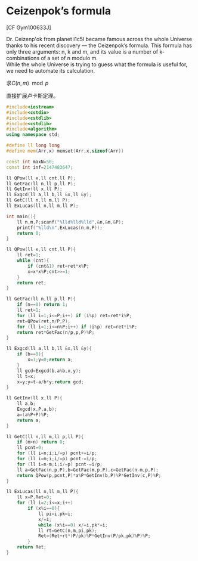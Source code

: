 # Ceizenpok’s formula
[CF Gym100633J]

Dr. Ceizenp'ok from planet i1c5l became famous across the whole Universe thanks to his recent discovery — the Ceizenpok’s formula. This formula has only three arguments: n, k and m, and its value is a number of k-combinations of a set of n modulo m.  
While the whole Universe is trying to guess what the formula is useful for, we need to automate its calculation.

求$C(n,m) \mod{p}$

直接扩展卢卡斯定理。

```cpp
#include<iostream>
#include<cstdio>
#include<cstdlib>
#include<cstdlib>
#include<algorithm>
using namespace std;

#define ll long long
#define mem(Arr,x) memset(Arr,x,sizeof(Arr))

const int maxN=50;
const int inf=2147483647;

ll QPow(ll x,ll cnt,ll P);
ll GetFac(ll n,ll p,ll P);
ll GetInv(ll x,ll P);
ll Exgcd(ll a,ll b,ll &x,ll &y);
ll GetC(ll n,ll m,ll P);
ll ExLucas(ll n,ll m,ll P);

int main(){
	ll n,m,P;scanf("%lld%lld%lld",&n,&m,&P);
	printf("%lld\n",ExLucas(n,m,P));
	return 0;
}

ll QPow(ll x,ll cnt,ll P){
	ll ret=1;
	while (cnt){
		if (cnt&1) ret=ret*x%P;
		x=x*x%P;cnt>>=1;
	}
	return ret;
}

ll GetFac(ll n,ll p,ll P){
	if (n==0) return 1;
	ll ret=1;
	for (ll i=1;i<=P;i++) if (i%p) ret=ret*i%P;
	ret=QPow(ret,n/P,P);
	for (ll i=1;i<=n%P;i++) if (i%p) ret=ret*i%P;
	return ret*GetFac(n/p,p,P)%P;
}

ll Exgcd(ll a,ll b,ll &x,ll &y){
	if (b==0){
		x=1;y=0;return a;
	}
	ll gcd=Exgcd(b,a%b,x,y);
	ll t=x;
	x=y;y=t-a/b*y;return gcd;
}

ll GetInv(ll x,ll P){
	ll a,b;
	Exgcd(x,P,a,b);
	a=(a%P+P)%P;
	return a;
}

ll GetC(ll n,ll m,ll p,ll P){
	if (m>n) return 0;
	ll pcnt=0;
	for (ll i=n;i;i/=p) pcnt+=i/p;
	for (ll i=m;i;i/=p) pcnt-=i/p;
	for (ll i=n-m;i;i/=p) pcnt-=i/p;
	ll a=GetFac(n,p,P),b=GetFac(m,p,P),c=GetFac(n-m,p,P);
	return QPow(p,pcnt,P)*a%P*GetInv(b,P)%P*GetInv(c,P)%P;
}

ll ExLucas(ll n,ll m,ll P){
	ll x=P,Ret=0;
	for (ll i=2;i<=x;i++)
		if (x%i==0){
			ll pi=i,pk=i;
			x/=i;
			while (x%i==0) x/=i,pk*=i;
			ll rt=GetC(n,m,pi,pk);
			Ret=(Ret+rt*(P/pk)%P*GetInv(P/pk,pk)%P)%P;
		}
	return Ret;
}
```